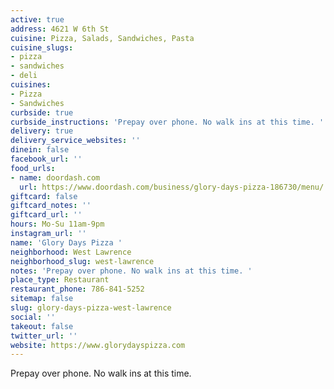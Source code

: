 ```yaml
---
active: true
address: 4621 W 6th St
cuisine: Pizza, Salads, Sandwiches, Pasta
cuisine_slugs:
- pizza
- sandwiches
- deli
cuisines:
- Pizza
- Sandwiches
curbside: true
curbside_instructions: 'Prepay over phone. No walk ins at this time. '
delivery: true
delivery_service_websites: ''
dinein: false
facebook_url: ''
food_urls:
- name: doordash.com
  url: https://www.doordash.com/business/glory-days-pizza-186730/menu/
giftcard: false
giftcard_notes: ''
giftcard_url: ''
hours: Mo-Su 11am-9pm
instagram_url: ''
name: 'Glory Days Pizza '
neighborhood: West Lawrence
neighborhood_slug: west-lawrence
notes: 'Prepay over phone. No walk ins at this time. '
place_type: Restaurant
restaurant_phone: 786-841-5252
sitemap: false
slug: glory-days-pizza-west-lawrence
social: ''
takeout: false
twitter_url: ''
website: https://www.glorydayspizza.com
---
```


Prepay over phone. No walk ins at this time.